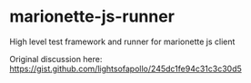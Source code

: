 marionette-js-runner
====================

High level test framework and runner for marionette js client

Original discussion here: https://gist.github.com/lightsofapollo/245dc1fe94c31c3c30d5
